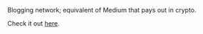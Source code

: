 Blogging network; equivalent of Medium that pays out in crypto.

Check it out [here](https://www.publish0x.com/?a=5xe7LwWra7).
